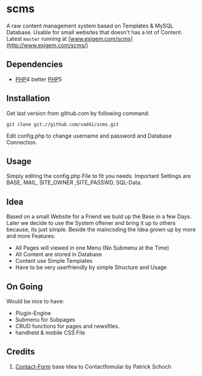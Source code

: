 # scms #

A raw content management system based on Templates & MySQL Database. Usable for small websites that doesn't has a lot of Content. Latest `master` running at [www.exigem.com/scms](http://www.exigem.com/scms/)


## Dependencies ##

*  [PHP][]4 better [PHP][]5


## Installation ##

Get last version from github.com by following command:

    git clone git://github.com/vaddi/scms.git

Edit config.php to change username and password and Database Connection.


## Usage ##

Simply editing the config.php File to fit you needs. Important Settings are BASE, MAIL, SITE_OWNER ,SITE_PASSWD, SQL-Data. 


## Idea ##

Based on a small Website for a Friend we buld up the Base in a few Days. Later we decide to use the System oftener and bring it up to others because, its just simple. Beside the maincoding the Idea grown up by more and more Features:

*  All Pages will viewed in one Menu (No Submenu at the Time) 
*  All Content are stored in Database
*  Content use Simple Templates 
*  Have to be very userfriendly by simple Structure and Usage


## On Going ##

Would be nice to have:

*  Plugin-Engine 
*  Submenu for Subpages 
*  CRUD functions for pages and newsfiles.
*  handheld & mobile CSS File


## Credits ##

1.  [Contact-Form][] base Idea to Contactfomular by Patrick Schoch


[Contact-Form]: http://www.pa-s.de/
[PHP]: http://php.net/

